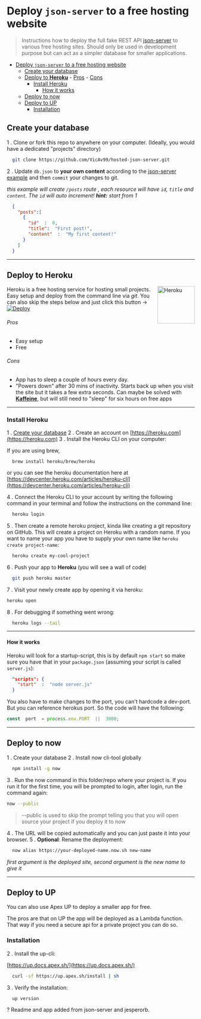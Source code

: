 # Deploy `json-server` to a free hosting website

> Instructions how to deploy the full fake REST API [json-server](https://github.com/typicode/json-server) to various free hosting sites. Should only be used in development purpose but can act as a simpler database for smaller applications.

- [Deploy `json-server` to a free hosting website](#deploy-json-server-to-a-free-hosting-website)
  - [Create your database](#create-your-database)
  - [Deploy to **Heroku**](#deploy-to-heroku)
          - [Pros](#pros)
          - [Cons](#cons)
    - [Install Heroku](#install-heroku)
      - [How it works](#how-it-works)
  - [Deploy to now](#deploy-to-now)
  - [Deploy to UP](#deploy-to-up)
    - [Installation](#installation)

## Create your database

1 . Clone or fork this repo to anywhere on your computer.
(Ideally, you would have a dedicated "projects" directory)

```bash
  git clone https://github.com/VicAv99/hosted-json-server.git
```

2 . Update `db.json` to **your own content** according to the [json-server example](https://github.com/typicode/json-server#example) and then `commit` your changes to git.

_this example will create `/posts` route , each resource will have `id`, `title` and `content`. The `id` will auto increment! **hint:** start from 1_

```json
  {
    "posts":[
      {
        "id"  :  0,
        "title":  "First post!",
        "content"  :  "My first content!"
      }
    ]
  }
```

---

## Deploy to **Heroku**

<img  align="right"  width="100px"  height="auto"  src="https://cdn.worldvectorlogo.com/logos/heroku.svg"  alt="Heroku">

Heroku is a free hosting service for hosting small projects. Easy setup and deploy from the command line via _git_. You can also skip the steps below and just click this button -> [![Deploy](https://www.herokucdn.com/deploy/button.svg)](https://heroku.com/deploy?template=https://github.com/VicAv99/hosted-json-server)

###### Pros

- Easy setup
- Free

###### Cons

- App has to sleep a couple of hours every day.
- "Powers down" after 30 mins of inactivity. Starts back up when you visit the site but it takes a few extra seconds. Can maybe be solved with [**Kaffeine**](http://kaffeine.herokuapp.com/), but will still need to "sleep" for six hours on free apps

---

### Install Heroku

1 . [Create your database](#create-your-database)
2 . Create an account on [https://heroku.com](https://heroku.com)
3 . Install the Heroku CLI on your computer:

If you are using brew,

```term
  brew install heroku/brew/heroku
```

or you can see the heroku documentation here at [https://devcenter.heroku.com/articles/heroku-cli](https://devcenter.heroku.com/articles/heroku-cli)

4 . Connect the Heroku CLI to your account by writing the following command in your terminal and follow the instructions on the command line:

```bash
  heroku login
```

5 . Then create a remote heroku project, kinda like creating a git repository on GitHub. This will create a project on Heroku with a random name. If you want to name your app you have to supply your own name like `heroku create project-name`:

```bash
  heroku create my-cool-project
```

6 . Push your app to __Heroku__ (you will see a wall of code)

```bash
  git push heroku master
```

7 . Visit your newly create app by opening it via heroku:

```bash
heroku open
```

8 . For debugging if something went wrong:

```bash
  heroku logs --tail
```

---

#### How it works

Heroku will look for a startup-script, this is by default `npm start` so make sure you have that in your `package.json` (assuming your script is called `server.js`):

```json
  "scripts": {
    "start"  :  "node server.js"
  }
```

You also have to make changes to the port, you can't hardcode a dev-port. But you can reference herokus port. So the code will have the following:

```js
const  port  = process.env.PORT  ||  3000;
```

---

## Deploy to now

1 . Create your database
2 . Install now cli-tool globally

```bash
  npm install -g now
```

3 . Run the now command in this folder/repo where your project is. If you run it for the first time, you will be prompted to login, after login, run the command again:

```bash
now --public
```

> --public is used to skip the prompt telling you that you will open source your project if you deploy it to now

4 . The URL will be copied automatically and you can just paste it into your browser.
5 . **Optional**: Rename the deployment:

```bash
  now alias https://your-deployed-name.now.sh new-name
```

_first argument is the deployed site, second argument is the new name to give it_

---

## Deploy to UP

You can also use Apex UP to deploy a smaller app for free.

The pros are that on UP the app will be deployed as a Lambda function. That way if you need a secure api for a private project you can do so.

### Installation

2 . Install the up-cli:

[https://up.docs.apex.sh/](https://up.docs.apex.sh/)

```bash
  curl -sf https://up.apex.sh/install | sh
```

3 . Verify the installation:

```bash
  up version
```

? Readme and app added from json-server and jesperorb.
